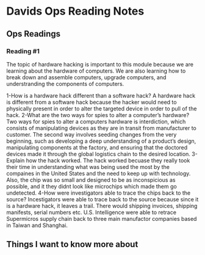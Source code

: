 # Davids Ops Reading Notes

## Ops Readings

### Reading #1

The topic of hardware hacking is important to this module because we are learning about the hardware of computers. We are also learning how to break down and assemble computers, upgrade computers, and understranding the components of computers.

1-How is a hardware hack different than a software hack? A hardware hack is different from a software hack because the hacker would need to physically present in order to alter the targeted device in order to pull of the hack.
2-What are the two ways for spies to alter a computer’s hardware? Two ways for spies to alter a computers hardware is interdiction, which consists of manipulating devices as they are in transit from manufacturer to customer. The second way involves seeding changes from the very beginning, such as developing a deep understanding of a product’s design, manipulating components at the factory, and ensuring that the doctored devices made it through the global logistics chain to the desired location.
3-Explain how the hack worked. The hack worked becuase they really took their time in understanding what was being used the most by the compaines in the United States and the need to keep up with technology. Also, the chip was so small and designed to be as inconspicious as possible, and it they didnt look like microchips which made them go undetected. 
4-How were investigators able to trace the chips back to the source? Incestigators were able to trace back to the source because since it is a hardware hack, it leaves a trail. There would shipping invoices, shipping manifests, serial numbers etc. U.S. Intelligence were able to retrace Supermicros supply chain back to three main manufactor companies based in Taiwan and Shanghai.

## Things I want to know more about
